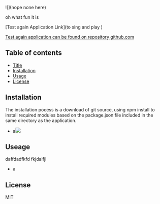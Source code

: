 ![](nope none here)

oh what fun it is 

[Test again Application Link](to sing and play )

[Test again application can be found on repository github.com](jjfkaldfjalkf)
## Table of contents
* [Title](#Title)
* [Installation](#Installation)
* [Usage](#Usage)
* [License](#License)
## Installation
The installation pocess is a download of git source, using npm install to install required modules based on the package.json file included in the same directory as the application.

* a![](../images/)


## Useage
daffdadfkfd fkjdalfjl

* a
## License
MIT
